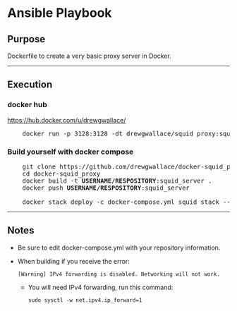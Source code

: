 # Ansible Playbook



## Purpose
  Dockerfile to create a very basic proxy server in Docker.
  
----

## Execution

### docker hub
  https://hub.docker.com/u/drewgwallace/
<pre>
    docker run -p 3128:3128 -dt drewgwallace/squid_proxy:squid_server
</pre>
### Build yourself with docker compose
<pre>
    git clone https://github.com/drewgwallace/docker-squid_proxy.git
    cd docker-squid_proxy
    docker build -t <b>USERNAME/RESPOSITORY</b>:squid_server .
    docker push <b>USERNAME/RESPOSITORY</b>:squid_server
    <Edit the docker-compose.yml with your repository>
    docker stack deploy -c docker-compose.yml squid_stack --with-registry-auth
</pre>   


----

## Notes
+ Be sure to edit docker-compose.yml with your repository information.
+ When building if you receive the error:

      [Warning] IPv4 forwarding is disabled. Networking will not work.
      
  + You will need IPv4 forwarding, run this command:

        sudo sysctl -w net.ipv4.ip_forward=1
